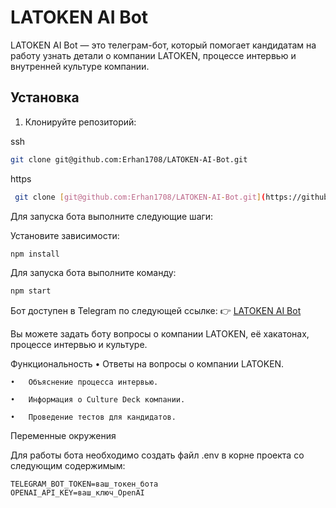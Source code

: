 # LATOKEN AI Bot

LATOKEN AI Bot — это телеграм-бот, который помогает кандидатам на работу узнать детали о компании LATOKEN, процессе интервью и внутренней культуре компании.

## Установка

1. Клонируйте репозиторий:

ssh
   ```bash
   git clone git@github.com:Erhan1708/LATOKEN-AI-Bot.git 
``` 

https
   ```bash
    git clone [git@github.com:Erhan1708/LATOKEN-AI-Bot.git](https://github.com/Erhan1708/LATOKEN-AI-Bot.git)
```
Для запуска бота выполните следующие шаги:

Установите зависимости:
```bash
npm install
```

Для запуска бота выполните команду:
```bash
npm start
```

Бот доступен в Telegram по следующей ссылке:
👉 [LATOKEN AI Bot](https://t.me/latoken_ai25_bot)


Вы можете задать боту вопросы о компании LATOKEN, её хакатонах, процессе интервью и культуре.

Функциональность
	•	Ответы на вопросы о компании LATOKEN.

	•	Объяснение процесса интервью.

	•	Информация о Culture Deck компании.

	•	Проведение тестов для кандидатов.

Переменные окружения

Для работы бота необходимо создать файл .env в корне проекта со следующим содержимым:

```
TELEGRAM_BOT_TOKEN=ваш_токен_бота
OPENAI_API_KEY=ваш_ключ_OpenAI
```